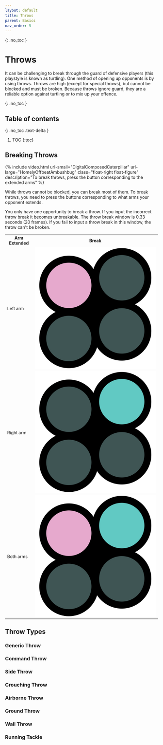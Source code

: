 ```yaml
---
layout: default
title: Throws
parent: Basics
nav_order: 5
---
```


{: .no_toc }
# Throws
It can be challenging to break through the guard of defensive players
(this playstyle is known as turtling). One method of opening up opponents
is by using throws. Throws are high (except for special throws), but cannot be
blocked and must be broken. Because throws ignore guard, they are a reliable option
against turtling or to mix up your offence.


{: .no_toc }
## Table of contents
{: .no_toc .text-delta }

1. TOC
{:toc}

## Breaking Throws

{% include video.html url-small="DigitalComposedCaterpillar" url-large="HomelyOffbeatAmbushbug"
class="float-right float-figure"
description="To break throws, press the button corresponding to the extended arms" %}

While throws cannot be blocked, you can break most of them. To break
throws, you need to press the buttons corresponding to what arms your
opponent extends.

You only have one opportunity to break a throw. If you input
the incorrect throw break it becomes unbreakable. The throw break window is
0.33 seconds (20 frames). If you fail to input a throw
break in this window, the throw can't be broken.

<table>
  <tr> <th>Arm Extended</th> <th>Break</th> </tr>
  <tr> <td>Left arm</td> <td><img class="icon" src="/assets/img/1.svg"></td> </tr>
  <tr> <td>Right arm</td> <td><img class="icon" src="/assets/img/2.svg"></td> </tr>
  <tr> <td>Both arms</td> <td><img class="icon" src="/assets/img/1+2.svg"></td> </tr>
</table>

## Throw Types
### Generic Throw
### Command Throw
### Side Throw
### Crouching Throw
### Airborne Throw
### Ground Throw
### Wall Throw
### Running Tackle
